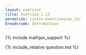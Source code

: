 ```yaml
---
layout: exercise
title: Exercise 1.13
permalink: /intro-exercises/ex_13/
breadcrumb: Introduction
---
```


{% include mathjax_support %}

<div><i class="arrow-up loader" data-chapter="intro-exercises" data-exercise="ex_13" data-rating="0"></i></div>
{% include_relative question.md %}
